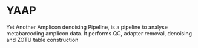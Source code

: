 # YAAP
Yet Another Amplicon denoising Pipeline, is a pipeline to analyse metabarcoding amplicon data. It performs QC, adapter removal, denoising and ZOTU table construction
